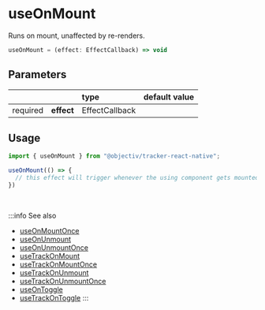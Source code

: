 # useOnMount

Runs on mount, unaffected by re-renders.

```ts
useOnMount = (effect: EffectCallback) => void
```

## Parameters
|          |            | type           | default value |
|:--------:|:-----------|:---------------|:--------------|
| required | **effect** | EffectCallback |               |

## Usage
```ts
import { useOnMount } from "@objectiv/tracker-react-native";
```

```ts
useOnMount(() => {
  // this effect will trigger whenever the using component gets mounted and not when it re-renders
})
```

<br />

:::info See also
- [useOnMountOnce](/tracking/react-native/api-reference/hooks/useOnMountOnce.md)
- [useOnUnmount](/tracking/react-native/api-reference/hooks/useOnUnmount.md)
- [useOnUnmountOnce](/tracking/react-native/api-reference/hooks/useOnUnmountOnce.md)
- [useTrackOnMount](/tracking/react-native/api-reference/hooks/useTrackOnMount.md)
- [useTrackOnMountOnce](/tracking/react-native/api-reference/hooks/useTrackOnMountOnce.md)
- [useTrackOnUnmount](/tracking/react-native/api-reference/hooks/useTrackOnUnmount.md)
- [useTrackOnUnmountOnce](/tracking/react-native/api-reference/hooks/useTrackOnUnmountOnce.md)
- [useOnToggle](/tracking/react-native/api-reference/hooks/useOnToggle.md)
- [useTrackOnToggle](/tracking/react-native/api-reference/hooks/useTrackOnToggle.md)
:::
